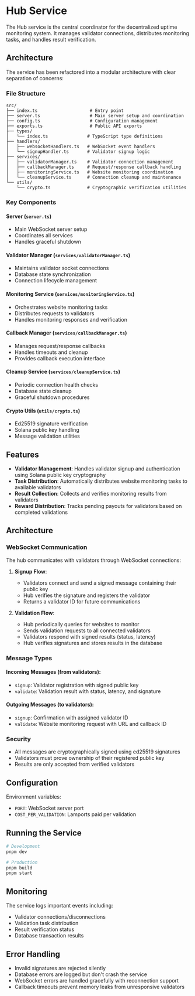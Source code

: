 # Hub Service

The Hub service is the central coordinator for the decentralized uptime monitoring system. It manages validator connections, distributes monitoring tasks, and handles result verification.

## Architecture

The service has been refactored into a modular architecture with clear separation of concerns:

### File Structure

```
src/
├── index.ts                    # Entry point
├── server.ts                   # Main server setup and coordination
├── config.ts                   # Configuration management
├── exports.ts                  # Public API exports
├── types/
│   └── index.ts               # TypeScript type definitions
├── handlers/
│   ├── websocketHandlers.ts   # WebSocket event handlers
│   └── signupHandler.ts       # Validator signup logic
├── services/
│   ├── validatorManager.ts    # Validator connection management
│   ├── callbackManager.ts     # Request/response callback handling
│   ├── monitoringService.ts   # Website monitoring coordination
│   └── cleanupService.ts      # Connection cleanup and maintenance
└── utils/
    └── crypto.ts              # Cryptographic verification utilities
```

### Key Components

#### **Server** (`server.ts`)

- Main WebSocket server setup
- Coordinates all services
- Handles graceful shutdown

#### **Validator Manager** (`services/validatorManager.ts`)

- Maintains validator socket connections
- Database state synchronization
- Connection lifecycle management

#### **Monitoring Service** (`services/monitoringService.ts`)

- Orchestrates website monitoring tasks
- Distributes requests to validators
- Handles monitoring responses and verification

#### **Callback Manager** (`services/callbackManager.ts`)

- Manages request/response callbacks
- Handles timeouts and cleanup
- Provides callback execution interface

#### **Cleanup Service** (`services/cleanupService.ts`)

- Periodic connection health checks
- Database state cleanup
- Graceful shutdown procedures

#### **Crypto Utils** (`utils/crypto.ts`)

- Ed25519 signature verification
- Solana public key handling
- Message validation utilities

## Features

- **Validator Management**: Handles validator signup and authentication using Solana public key cryptography
- **Task Distribution**: Automatically distributes website monitoring tasks to available validators
- **Result Collection**: Collects and verifies monitoring results from validators
- **Reward Distribution**: Tracks pending payouts for validators based on completed validations

## Architecture

### WebSocket Communication

The hub communicates with validators through WebSocket connections:

1. **Signup Flow**:
   - Validators connect and send a signed message containing their public key
   - Hub verifies the signature and registers the validator
   - Returns a validator ID for future communications

2. **Validation Flow**:
   - Hub periodically queries for websites to monitor
   - Sends validation requests to all connected validators
   - Validators respond with signed results (status, latency)
   - Hub verifies signatures and stores results in the database

### Message Types

#### Incoming Messages (from validators):

- `signup`: Validator registration with signed public key
- `validate`: Validation result with status, latency, and signature

#### Outgoing Messages (to validators):

- `signup`: Confirmation with assigned validator ID
- `validate`: Website monitoring request with URL and callback ID

### Security

- All messages are cryptographically signed using ed25519 signatures
- Validators must prove ownership of their registered public key
- Results are only accepted from verified validators

## Configuration

Environment variables:

- `PORT`: WebSocket server port
- `COST_PER_VALIDATION`: Lamports paid per validation

## Running the Service

```bash
# Development
pnpm dev

# Production
pnpm build
pnpm start
```

## Monitoring

The service logs important events including:

- Validator connections/disconnections
- Validation task distribution
- Result verification status
- Database transaction results

## Error Handling

- Invalid signatures are rejected silently
- Database errors are logged but don't crash the service
- WebSocket errors are handled gracefully with reconnection support
- Callback timeouts prevent memory leaks from unresponsive validators

